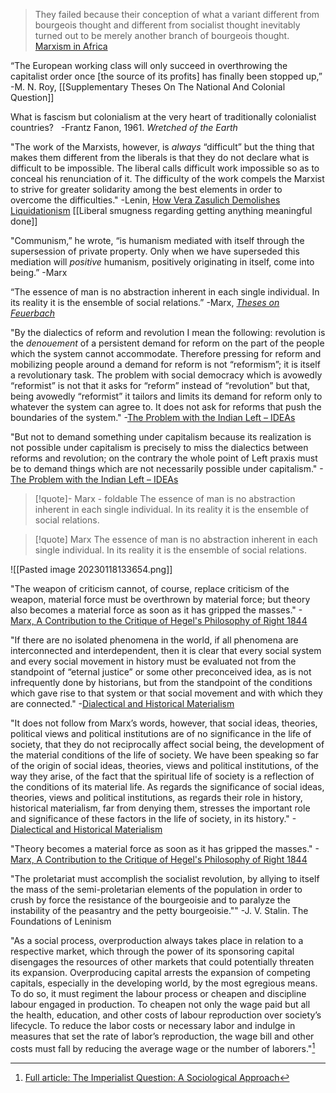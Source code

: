 >They failed because their conception of what a variant different from bourgeois thought and different from socialist thought inevitably turned out to be merely another branch of bourgeois thought.
[Marxism in Africa](https://redsails.org/marxism-in-africa/)

“The European working class will only succeed in overthrowing the capitalist order once [the source of its profits] has finally been stopped up,”
-M. N. Roy, [[Supplementary Theses On The National And Colonial Question]]

What is fascism but colonialism at the very heart of traditionally colonialist countries?   
-Frantz Fanon, 1961. _Wretched of the Earth_

"The work of the Marxists, however, is _always_ “difficult” but the thing that makes them different from the liberals is that they do not declare what is difficult to be impossible. The liberal calls difficult work impossible so as to conceal his renunciation of it. The difficulty of the work compels the Marxist to strive for greater solidarity among the best elements in order to overcome the difficulties."
-Lenin, [How Vera Zasulich Demolishes Liquidationism](https://www.marxists.org/archive/lenin/works/1913/sep/30.htm)
[[Liberal smugness regarding getting anything meaningful done]]

"Communism,” he wrote, “is humanism mediated with itself through the supersession of private property. Only when we have superseded this mediation will _positive_ humanism, positively originating in itself, come into being.”
-Marx

“The essence of man is no abstraction inherent in each single individual. In its reality it is the ensemble of social relations.”
-Marx, [_Theses on Feuerbach_](https://www.marxists.org/archive/marx/works/1845/theses/theses.htm)

"By the dialectics of reform and revolution I mean the following: revolution is the _denouement_ of a persistent demand for reform on the part of the people which the system cannot accommodate. Therefore pressing for reform and mobilizing people around a demand for reform is not “reformism”; it is itself a revolutionary task. The problem with social democracy which is avowedly “reformist” is not that it asks for “reform” instead of “revolution” but that, being avowedly “reformist” it tailors and limits its demand for reform only to whatever the system can agree to. It does not ask for reforms that push the boundaries of the system."
-[The Problem with the Indian Left – IDEAs](https://www.networkideas.org/news-analysis/2017/12/problem-indian-left/)

"But not to demand something under capitalism because its realization is not possible under capitalism is precisely to miss the dialectics between reforms and revolution; on the contrary the whole point of Left praxis must be to demand things which are not necessarily possible under capitalism."
-[The Problem with the Indian Left – IDEAs](https://www.networkideas.org/news-analysis/2017/12/problem-indian-left/)


> [!quote]- Marx - foldable
> The essence of man is no abstraction inherent in each single individual. In its reality it is the ensemble of social relations.

> [!quote] Marx
> The essence of man is no abstraction inherent in each single individual. In its reality it is the ensemble of social relations.

![[Pasted image 20230118133654.png]]

"The weapon of criticism cannot, of course, replace criticism of the weapon, material force must be overthrown by material force; but theory also becomes a material force as soon as it has gripped the masses."
-[Marx, A Contribution to the Critique of Hegel's Philosophy of Right 1844](https://www.marxists.org/archive/marx/works/1843/critique-hpr/intro.htm)

"If there are no isolated phenomena in the world, if all phenomena are interconnected and interdependent, then it is clear that every social system and every social movement in history must be evaluated not from the standpoint of “eternal justice” or some other preconceived idea, as is not infrequently done by historians, but from the standpoint of the conditions which gave rise to that system or that social movement and with which they are connected."
-[Dialectical and Historical Materialism](https://redsails.org/dialectical-and-historical-materialism/)

"It does not follow from Marx’s words, however, that social ideas, theories, political views and political institutions are of no significance in the life of society, that they do not reciprocally affect social being, the development of the material conditions of the life of society. We have been speaking so far of the origin of social ideas, theories, views and political institutions, of the way they arise, of the fact that the spiritual life of society is a reflection of the conditions of its material life. As regards the significance of social ideas, theories, views and political institutions, as regards their role in history, historical materialism, far from denying them, stresses the important role and significance of these factors in the life of society, in its history."
-[Dialectical and Historical Materialism](https://redsails.org/dialectical-and-historical-materialism/)

"Theory becomes a material force as soon as it has gripped the masses."
-[Marx, A Contribution to the Critique of Hegel's Philosophy of Right 1844](https://www.marxists.org/archive/marx/works/1843/critique-hpr/intro.htm)

"The proletariat must accomplish the socialist revolution, by allying to itself the mass of the semi-proletarian elements of the population in order to crush by force the resistance of the bourgeoisie and to paralyze the instability of the peasantry and the petty bourgeoisie.""
-J. V. Stalin. The Foundations of Leninism 

"As a social process, overproduction always takes place in relation to a respective market, which through the power of its sponsoring capital disengages the resources of other markets that could potentially threaten its expansion. Overproducing capital arrests the expansion of competing capitals, especially in the developing world, by the most egregious means. To do so, it must regiment the labour process or cheapen and discipline labour engaged in production. To cheapen not only the wage paid but all the health, education, and other costs of labour reproduction over society’s lifecycle. To reduce the labor costs or necessary labor and indulge in measures that set the rate of labor’s reproduction, the wage bill and other costs must fall by reducing the average wage or the number of laborers."[^1]

[^1]: [Full article: The Imperialist Question: A Sociological Approach](https://www.tandfonline.com/doi/full/10.1080/19436149.2023.2176943)